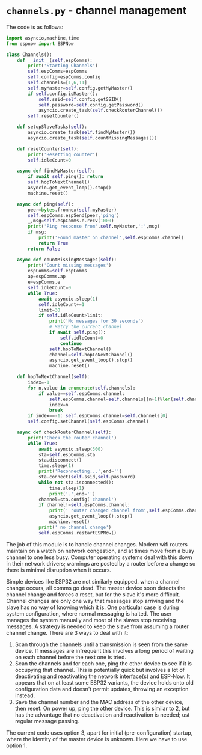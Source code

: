 # `channels.py` - channel management

The code is as follows:
```python
import asyncio,machine,time
from espnow import ESPNow

class Channels():
    def __init__(self,espComms):
        print('Starting Channels')
        self.espComms=espComms
        self.config=espComms.config
        self.channels=[1,6,11]
        self.myMaster=self.config.getMyMaster()
        if self.config.isMaster():
            self.ssid=self.config.getSSID()
            self.password=self.config.getPassword()
            asyncio.create_task(self.checkRouterChannel())
        self.resetCounter()

    def setupSlaveTasks(self):
        asyncio.create_task(self.findMyMaster())
        asyncio.create_task(self.countMissingMessages())

    def resetCounter(self):
        print('Resetting counter')
        self.idleCount=0

    async def findMyMaster(self):
        if await self.ping(): return
        self.hopToNextChannel()
        asyncio.get_event_loop().stop()
        machine.reset()

    async def ping(self):
        peer=bytes.fromhex(self.myMaster)
        self.espComms.espSend(peer,'ping')
        _,msg=self.espComms.e.recv(1000)
        print('Ping response from',self.myMaster,':',msg)
        if msg:
            print('Found master on channel',self.espComms.channel)
            return True
        return False

    async def countMissingMessages(self):
        print('Count missing messages')
        espComms=self.espComms
        ap=espComms.ap
        e=espComms.e
        self.idleCount=0
        while True:
            await asyncio.sleep(1)
            self.idleCount+=1
            limit=30
            if self.idleCount>limit:
                print('No messages for 30 seconds')
                # Retry the current channel
                if await self.ping():
                    self.idleCount=0
                    continue
                self.hopToNextChannel()
                channel=self.hopToNextChannel()
                asyncio.get_event_loop().stop()
                machine.reset()

    def hopToNextChannel(self):
        index=-1
        for n,value in enumerate(self.channels):
            if value==self.espComms.channel:
                self.espComms.channel=self.channels[(n+1)%len(self.channels)]
                index=n
                break
        if index==-1: self.espComms.channel=self.channels[0]
        self.config.setChannel(self.espComms.channel)

    async def checkRouterChannel(self):
        print('Check the router channel')
        while True:
            await asyncio.sleep(300)
            sta=self.espComms.sta
            sta.disconnect()
            time.sleep(1)
            print('Reconnecting...',end='')
            sta.connect(self.ssid,self.password)
            while not sta.isconnected():
                time.sleep(1)
                print('.',end='')
            channel=sta.config('channel')
            if channel!=self.espComms.channel:
                print(' router changed channel from',self.espComms.channel,'to',channel)
                asyncio.get_event_loop().stop()
                machine.reset()
            print(' no channel change')
            self.espComms.restartESPNow()
```
The job of this module is to handle channel changes. Modern wifi routers maintain on a watch on network congestion, and at times move from a busy channel to one less busy. Computer operating systems deal with this down in their network drivers; warnings are posted by a router before a change so there is minimal disruption when it occurs.

Simple devices like ESP32 are not similarly equipped. when a channel change occurs, all comms go dead. The master device soon detects the channel change and forces a reset, but for the slave it's more difficult. Channel changes are only one way that messages stop arriving and the slave has no way of knowing which it is. One particular case is during system configuration, where normal messaging is halted. The user manages the system manually and most of the slaves stop receiving messages. A strategy is needed to keep the slave from assuming a router channel change. There are 3 ways to deal with it:

 1. Scan through the channels until a transmission is seen from the same device. If messages are infrequent this involves a long period of waiting on each channel before the next one is tried.
 1. Scan the channels and for each one, ping the other device to see if it is occupying that channel. This is potentially quick but involves a lot of deactivating and reactivating the network interface(s) and ESP-Now. It appears that on at least some ESP32 variants, the device holds onto old configuration data and doesn't permit updates, throwing an exception instead.
 1. Save the channel number and the MAC address of the other device, then reset. On power up, ping the other device. This is similar to 2, but has the advantage that no deactivation and reactivation is needed; ust regular message passing.
 
The current code uses option 3, apart for initial (pre-configuration) startup, where the identity of the master device is unknown. Here we have to use option 1.
